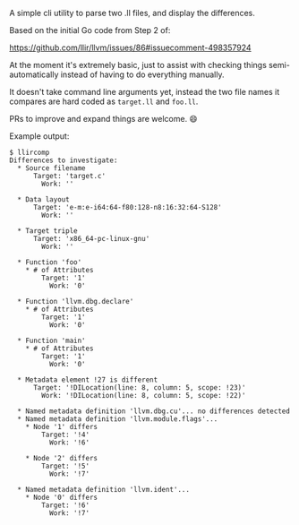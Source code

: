 A simple cli utility to parse two .ll files, and display the differences.

Based on the initial Go code from Step 2 of:

  https://github.com/llir/llvm/issues/86#issuecomment-498357924

At the moment it's extremely basic, just to assist with checking things
semi-automatically instead of having to do everything manually.

It doesn't take command line arguments yet, instead the two file names
it compares are hard coded as `target.ll` and `foo.ll`.

PRs to improve and expand things are welcome. :smile:

Example output:

```
$ llircomp
Differences to investigate:
  * Source filename
      Target: 'target.c'
        Work: ''

  * Data layout
      Target: 'e-m:e-i64:64-f80:128-n8:16:32:64-S128'
        Work: ''

  * Target triple
      Target: 'x86_64-pc-linux-gnu'
        Work: ''

  * Function 'foo'
    * # of Attributes
        Target: '1'
          Work: '0'

  * Function 'llvm.dbg.declare'
    * # of Attributes
        Target: '1'
          Work: '0'

  * Function 'main'
    * # of Attributes
        Target: '1'
          Work: '0'

  * Metadata element !27 is different
      Target: '!DILocation(line: 8, column: 5, scope: !23)'
        Work: '!DILocation(line: 8, column: 5, scope: !22)'

  * Named metadata definition 'llvm.dbg.cu'... no differences detected
  * Named metadata definition 'llvm.module.flags'...
    * Node '1' differs
        Target: '!4'
          Work: '!6'

    * Node '2' differs
        Target: '!5'
          Work: '!7'

  * Named metadata definition 'llvm.ident'...
    * Node '0' differs
        Target: '!6'
          Work: '!7'
```
